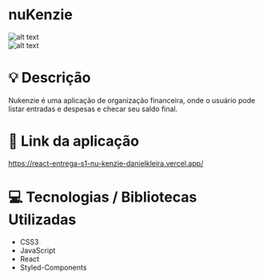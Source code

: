 # nuKenzie



![alt text](https://ibb.pics/bm6GkDF/nukenzie.jpg)
<br/>
![alt text](https://ibb.pics/1YgcQgB/Nukenzie-pag2.jpg)


# :bulb: Descrição

Nukenzie é uma aplicação de organização financeira, onde o usuário pode listar entradas e despesas e checar seu saldo final.

# :link: Link da aplicação

https://react-entrega-s1-nu-kenzie-danielkleira.vercel.app/

# :computer: Tecnologias / Bibliotecas Utilizadas


- CSS3
- JavaScript
- React
- Styled-Components
